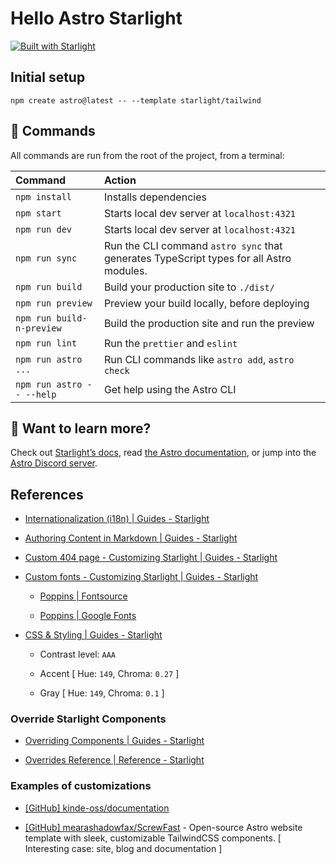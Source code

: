 # Hello Astro Starlight

[![Built with Starlight](https://astro.badg.es/v2/built-with-starlight/tiny.svg)](https://starlight.astro.build)

## Initial setup

```
npm create astro@latest -- --template starlight/tailwind
```

## 🧞 Commands

All commands are run from the root of the project, from a terminal:

| Command                   | Action                                                                                  |
| :------------------------ | :-------------------------------------------------------------------------------------- |
| `npm install`             | Installs dependencies                                                                   |
| `npm start`               | Starts local dev server at `localhost:4321`                                             |
| `npm run dev`             | Starts local dev server at `localhost:4321`                                             |
| `npm run sync`            | Run the CLI command `astro sync` that generates TypeScript types for all Astro modules. |
| `npm run build`           | Build your production site to `./dist/`                                                 |
| `npm run preview`         | Preview your build locally, before deploying                                            |
| `npm run build-n-preview` | Build the production site and run the preview                                           |
| `npm run lint`            | Run the `prettier` and `eslint`                                                         |
| `npm run astro ...`       | Run CLI commands like `astro add`, `astro check`                                        |
| `npm run astro -- --help` | Get help using the Astro CLI                                                            |

## 👀 Want to learn more?

Check out [Starlight’s docs](https://starlight.astro.build/), read [the Astro documentation](https://docs.astro.build), or jump into the [Astro Discord server](https://astro.build/chat).

## References

- [Internationalization (i18n) | Guides - Starlight](https://starlight.astro.build/guides/i18n/)

- [Authoring Content in Markdown | Guides - Starlight](https://starlight.astro.build/guides/authoring-content/)

- [Custom 404 page - Customizing Starlight | Guides - Starlight](https://starlight.astro.build/guides/customization/#custom-404-page)

- [Custom fonts - Customizing Starlight | Guides - Starlight](https://starlight.astro.build/guides/customization/#custom-fonts)

  - [Poppins | Fontsource](https://fontsource.org/fonts/poppins)

  - [Poppins | Google Fonts](https://fonts.google.com/specimen/Poppins)

- [CSS & Styling | Guides - Starlight](https://starlight.astro.build/guides/css-and-tailwind/#color-theme-editor)

  - Contrast level: `AAA`

  - Accent [ Hue: `149`, Chroma: `0.27` ]

  - Gray [ Hue: `149`, Chroma: `0.1` ]

### Override Starlight Components

- [Overriding Components | Guides - Starlight](https://starlight.astro.build/guides/overriding-components/)

- [Overrides Reference | Reference - Starlight](https://starlight.astro.build/reference/overrides/)

### Examples of customizations

- [[GitHub] kinde-oss/documentation](https://github.com/kinde-oss/documentation)

- [[GitHub] mearashadowfax/ScrewFast](https://github.com/mearashadowfax/ScrewFast) - Open-source Astro website template with sleek, customizable TailwindCSS components. [ Interesting case: site, blog and documentation ]
